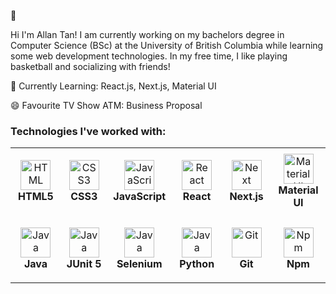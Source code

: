 👋

Hi I'm Allan Tan! I am currently working on my bachelors degree in Computer Science (BSc) at the University of British Columbia while learning some web development technologies. In my free time, I like playing basketball and socializing with friends!

🌱 Currently Learning: React.js, Next.js, Material UI

😄 Favourite TV Show ATM: Business Proposal

### Technologies I've worked with: 

<table>
  <tr>
    <td align="center" height="108" width="108">
      <img
        src="https://cdn.jsdelivr.net/gh/devicons/devicon/icons/html5/html5-plain.svg"
        width="48"
        height="48"
        alt="HTML"
      />
      <br /><strong>HTML5</strong>
    </td>
    <td align="center" height="108" width="108">
      <img
        src="https://cdn.jsdelivr.net/gh/devicons/devicon/icons/css3/css3-plain.svg"
        width="48"
        height="48"
        alt="CSS3"
      />
      <br /><strong>CSS3</strong>
    </td>
    <td align="center" height="108" width="108">
      <img
        src="https://cdn.jsdelivr.net/gh/devicons/devicon/icons/javascript/javascript-plain.svg"
        width="48"
        height="48"
        alt="JavaScript"
      />
      <br /><strong>JavaScript</strong>
    </td>
    <td align="center" height="108" width="108">
      <img
        src="https://cdn.jsdelivr.net/gh/devicons/devicon/icons/react/react-original.svg"
        width="48"
        height="48"
        alt="React"
      />
      <br /><strong>React</strong>
    </td>
    <td align="center" height="108" width="108">
      <img
        src="https://upload.wikimedia.org/wikipedia/commons/thumb/8/8e/Nextjs-logo.svg/2560px-Nextjs-logo.svg.png"
        width="48"
        height="48"
        alt="Next"
      />
      <br /><strong>Next.js</strong>
    </td>
    <td align="center" height="108" width="108">
      <img
        src="https://cdn.jsdelivr.net/gh/devicons/devicon/icons/materialui/materialui-original.svg"
        width="48"
        height="48"
        alt="Material UI"
      />
      <br /><strong>Material UI</strong>
    </td>
  </tr>

  <tr>
    <td align="center" height="108" width="108">
      <img
        src="https://1000logos.net/wp-content/uploads/2020/09/Java-Logo.png"
        width="48"
        height="48"
        alt="Java"
      />
      <br /><strong>Java</strong>
    </td>
    <td align="center" height="108" width="108">
      <img
        src="https://junit.org/junit4/images/junit5-banner.png"
        width="48"
        height="48"
        alt="Java"
      />
      <br /><strong>JUnit 5</strong>
    </td>
    <td align="center" height="108" width="108">
      <img
        src="https://upload.wikimedia.org/wikipedia/commons/d/d5/Selenium_Logo.png"
        width="48"
        height="48"
        alt="Java"
      />
      <br /><strong>Selenium</strong>
    </td>
    <td align="center" height="108" width="108">
      <img
        src="https://upload.wikimedia.org/wikipedia/commons/thumb/c/c3/Python-logo-notext.svg/1200px-Python-logo-notext.svg.png"
        width="48"
        height="48"
        alt="Java"
      />
      <br /><strong>Python</strong>
    </td>
    <td align="center" height="108" width="108">
      <img
        src="https://user-images.githubusercontent.com/92118801/189776318-c0187355-de8d-4800-a719-bd891f5710a0.png"
        width="48"
        height="48"
        alt="Git"
      />
      <br /><strong>Git</strong>
    </td>
    <td align="center" height="108" width="108">
      <img
        src="https://cdn.jsdelivr.net/gh/devicons/devicon/icons/npm/npm-original-wordmark.svg"
        width="48"
        height="48"
        alt="Npm"
      />
      <br /><strong>Npm</strong>
    </td>
  </tr>
</table>
<!--
**AllanT102/AllanT102** is a ✨ _special_ ✨ repository because its `README.md` (this file) appears on your GitHub profile.

